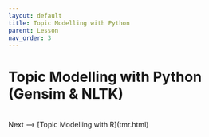 ```yaml
---
layout: default
title: Topic Modelling with Python
parent: Lesson
nav_order: 3
---
```


# Topic Modelling with Python (Gensim & NLTK)


<br />
Next --> [Topic Modelling with R](tmr.html)

